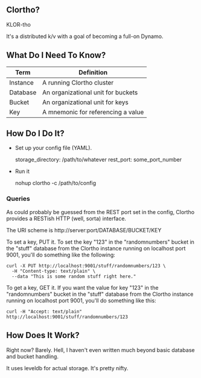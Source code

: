 ## Clortho? ##

KLOR-tho

It's a distributed k/v with a goal of becoming a full-on Dynamo.

## What Do I Need To Know? ##

Term      | Definition
----------|-----------------------------------
Instance  | A running Clortho cluster
Database  | An organizational unit for buckets
Bucket    | An organizational unit for keys
Key       | A mnemonic for referencing a value

## How Do I Do It? ##

* Set up your config file (YAML).

    storage_directory: /path/to/whatever
    rest_port: some_port_number

* Run it

    nohup clortho -c /path/to/config

### Queries ###

As could probably be guessed from the REST port set in the config, Clortho
provides a RESTish HTTP (well, sorta) interface.

The URI scheme is http://server:port/DATABASE/BUCKET/KEY

To set a key, PUT it. To set the key "123" in the "randomnumbers" bucket in the
"stuff" database from the Clortho instance running on localhost port 9001,
you'll do something like the following:

    curl -X PUT http://localhost:9001/stuff/randomnumbers/123 \
      -H "Content-type: text/plain" \
      --data "This is some random stuff right here."

To get a key, GET it. If you want the value for key "123" in the "randomnumbers"
bucket in the "stuff" database from the Clortho instance running on localhost
port 9001, you'll do something like this:

    curl -H "Accept: text/plain" http://localhost:9001/stuff/randomnumbers/123

## How Does It Work? ##

Right now? Barely. Hell, I haven't even written much beyond basic database and
bucket handling.

It uses leveldb for actual storage. It's pretty nifty.
